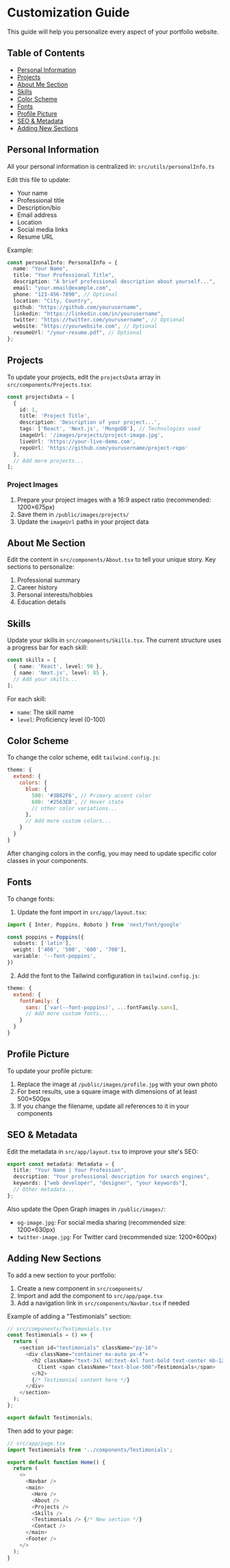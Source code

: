 # Customization Guide

This guide will help you personalize every aspect of your portfolio website.

## Table of Contents

- [Personal Information](#personal-information)
- [Projects](#projects)
- [About Me Section](#about-me-section)
- [Skills](#skills)
- [Color Scheme](#color-scheme)
- [Fonts](#fonts)
- [Profile Picture](#profile-picture)
- [SEO & Metadata](#seo--metadata)
- [Adding New Sections](#adding-new-sections)

## Personal Information

All your personal information is centralized in: `src/utils/personalInfo.ts`

Edit this file to update:
- Your name
- Professional title
- Description/bio
- Email address
- Location
- Social media links
- Resume URL

Example:

```typescript
const personalInfo: PersonalInfo = {
  name: "Your Name",
  title: "Your Professional Title",
  description: "A brief professional description about yourself...",
  email: "your.email@example.com",
  phone: "123-456-7890", // Optional
  location: "City, Country",
  github: "https://github.com/yourusername",
  linkedin: "https://linkedin.com/in/yourusername",
  twitter: "https://twitter.com/yourusername", // Optional
  website: "https://yourwebsite.com", // Optional
  resumeUrl: "/your-resume.pdf", // Optional
};
```

## Projects

To update your projects, edit the `projectsData` array in `src/components/Projects.tsx`:

```typescript
const projectsData = [
  {
    id: 1,
    title: 'Project Title',
    description: 'Description of your project...',
    tags: ['React', 'Next.js', 'MongoDB'], // Technologies used
    imageUrl: '/images/projects/project-image.jpg',
    liveUrl: 'https://your-live-demo.com',
    repoUrl: 'https://github.com/yourusername/project-repo'
  },
  // Add more projects...
];
```

### Project Images

1. Prepare your project images with a 16:9 aspect ratio (recommended: 1200×675px)
2. Save them in `/public/images/projects/` 
3. Update the `imageUrl` paths in your project data

## About Me Section

Edit the content in `src/components/About.tsx` to tell your unique story.
Key sections to personalize:

1. Professional summary
2. Career history
3. Personal interests/hobbies
4. Education details

## Skills

Update your skills in `src/components/Skills.tsx`. The current structure uses a progress bar for each skill:

```typescript
const skills = [
  { name: 'React', level: 90 },
  { name: 'Next.js', level: 85 },
  // Add your skills...
];
```

For each skill:
- `name`: The skill name
- `level`: Proficiency level (0-100)

## Color Scheme

To change the color scheme, edit `tailwind.config.js`:

```javascript
theme: {
  extend: {
    colors: {
      blue: {
        500: '#3B82F6', // Primary accent color
        600: '#2563EB', // Hover state
        // other color variations...
      },
      // Add more custom colors...
    }
  }
}
```

After changing colors in the config, you may need to update specific color classes in your components.

## Fonts

To change fonts:

1. Update the font import in `src/app/layout.tsx`:

```typescript
import { Inter, Poppins, Roboto } from 'next/font/google'

const poppins = Poppins({
  subsets: ['latin'],
  weight: ['400', '500', '600', '700'],
  variable: '--font-poppins',
})
```

2. Add the font to the Tailwind configuration in `tailwind.config.js`:

```javascript
theme: {
  extend: {
    fontFamily: {
      sans: ['var(--font-poppins)', ...fontFamily.sans],
      // Add more custom fonts...
    }
  }
}
```

## Profile Picture

To update your profile picture:

1. Replace the image at `/public/images/profile.jpg` with your own photo
2. For best results, use a square image with dimensions of at least 500×500px
3. If you change the filename, update all references to it in your components

## SEO & Metadata

Edit the metadata in `src/app/layout.tsx` to improve your site's SEO:

```typescript
export const metadata: Metadata = {
  title: "Your Name | Your Profession",
  description: "Your professional description for search engines",
  keywords: ["web developer", "designer", "your keywords"],
  // Other metadata...
};
```

Also update the Open Graph images in `/public/images/`:
- `og-image.jpg`: For social media sharing (recommended size: 1200×630px)
- `twitter-image.jpg`: For Twitter card (recommended size: 1200×600px)

## Adding New Sections

To add a new section to your portfolio:

1. Create a new component in `src/components/`
2. Import and add the component to `src/app/page.tsx`
3. Add a navigation link in `src/components/Navbar.tsx` if needed

Example of adding a "Testimonials" section:

```typescript
// src/components/Testimonials.tsx
const Testimonials = () => {
  return (
    <section id="testimonials" className="py-16">
      <div className="container mx-auto px-4">
        <h2 className="text-3xl md:text-4xl font-bold text-center mb-12">
          Client <span className="text-blue-500">Testimonials</span>
        </h2>
        {/* Testimonial content here */}
      </div>
    </section>
  );
};

export default Testimonials;
```

Then add to your page:

```typescript
// src/app/page.tsx
import Testimonials from '../components/Testimonials';

export default function Home() {
  return (
    <>
      <Navbar />
      <main>
        <Hero />
        <About />
        <Projects />
        <Skills />
        <Testimonials /> {/* New section */}
        <Contact />
      </main>
      <Footer />
    </>
  );
}
```
